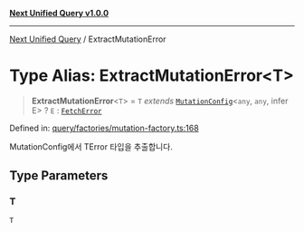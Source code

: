 [**Next Unified Query v1.0.0**](../README.md)

***

[Next Unified Query](../globals.md) / ExtractMutationError

# Type Alias: ExtractMutationError\<T\>

> **ExtractMutationError**\<`T`\> = `T` *extends* [`MutationConfig`](MutationConfig.md)\<`any`, `any`, infer E\> ? `E` : [`FetchError`](../classes/FetchError.md)

Defined in: [query/factories/mutation-factory.ts:168](https://github.com/newExpand/next-unified-query/blob/main/packages/core/src/query/factories/mutation-factory.ts#L168)

MutationConfig에서 TError 타입을 추출합니다.

## Type Parameters

### T

`T`
